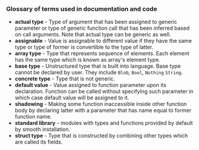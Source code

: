 
### Glossary of terms used in documentation and code

 - __actual type__ - Type of argument that has been assigned to generic parameter or type of generic function call that has been inferred based on call arguments. Note that actual type can be generic as well.
 - __assignable__ - Value is assignable to different value if they have the same type or type of former is convertible to the type of latter.
 - __array type__ - Type that represents sequence of elements. Each element has the same type which is known as array's element type.
 - __base type__ - Unstructured type that is built into language. Base type cannot be declared by
  user. They include `Blob`, `Bool`, `Nothing` `String`.
 - __concrete type__ - Type that is not generic.
 - __default value__ - Value assigned to function parameter upon its declaration. Function can be called without specifying such parameter in which case default value will be assigned to it.
 - __shadowing__ - Making some function inaccessible inside other function body by declaring latter with a parameter that has name equal to former function name.
 - __standard library__ - modules with types and functions provided by default by smooth installation.
 - __struct type__ - Type that is constructed by combining other types which are called its fields.
